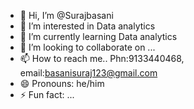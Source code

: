 - 👋 Hi, I’m @Surajbasani
- 👀 I’m interested in Data analytics
- 🌱 I’m currently learning Data analytics
- 💞️ I’m looking to collaborate on ...
- 📫 How to reach me.. Phn:9133440468, email:basanisuraj123@gmail.com
- 😄 Pronouns:  he/him
- ⚡ Fun fact: ...

<!---
Surajbasani/Surajbasani is a ✨ special ✨ repository because its `README.md` (this file) appears on your GitHub profile.
You can click the Preview link to take a look at your changes.
--->

